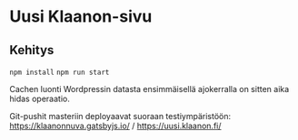 # Uusi Klaanon-sivu

## Kehitys

`npm install`
`npm run start`

Cachen luonti Wordpressin datasta ensimmäisellä ajokerralla on sitten aika hidas operaatio.

Git-pushit masteriin deployaavat suoraan testiympäristöön: https://klaanonnuva.gatsbyjs.io/ / https://uusi.klaanon.fi/
